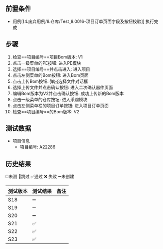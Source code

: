  
## 前置条件

- 用例[[4.废弃用例/8.仓库/Test_8.0016-项目订单页面字段及按钮校验]] 执行完成

## 步骤

1. 检查==项目编号==项目Bom版本: V1
2. 点击一级菜单的PE按钮: 进入PE模块
3. 选择==项目编号==并点击进入: 进入项目
4. 点击左侧菜单的Bom按钮: 进入Bom页面
5. 点击上传Bom按钮: 弹出选择文件对话框
6. 选择上传文件并点击确认按钮: 进入二次确认器件页面
7. 编辑Bom版本为V2并点击确认按钮: 成功上传新的Bom版本
8. 点击一级菜单的仓库按钮: 进入采购模块
9. 点击左侧菜单栏的项目订单按钮: 进入项目订单页面
10. 检查==项目编号==的Bom版本: V2

## 测试数据

- 项目信息
	- 项目编号: A22286

## 历史结果
 ◻️未测    🚫跳过     ✅通过    ❌ 失败    ➖未创建
 
| 测试版本 | 测试结果 | 备注 |
| ---- | ---- | ---- |
| S18 | ➖ |  |
| S19 | ➖ |  |
| S20 | ➖ |  |
| S21 | ✅ |  |
| S22 | ✅ |  |
| S23 | ✅ |  |
